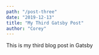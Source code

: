 ```yaml
---
path: "/post-three"
date: "2019-12-13"
title: "My Third Gatsby Post"
author: "Corey"
---
```


This is my third blog post in Gatsby
